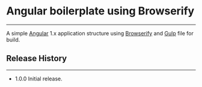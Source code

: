 # Angular boilerplate using Browserify
---

A simple [Angular](https://angularjs.org/) 1.x application structure using [Browserify](http://browserify.org/) and [Gulp](http://gulpjs.com/) file for build.

## Release History
---

* 1.0.0 Initial release.
